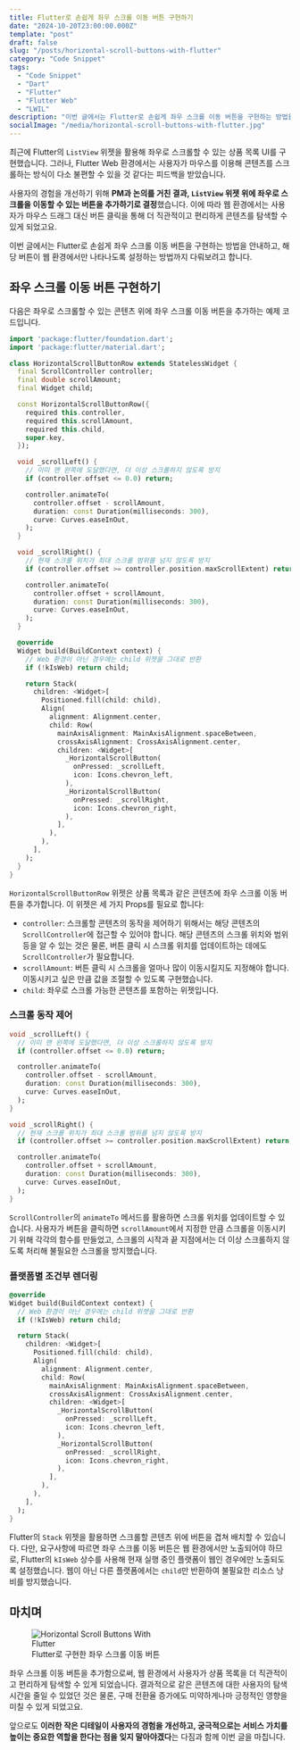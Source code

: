 ```yaml
---
title: Flutter로 손쉽게 좌우 스크롤 이동 버튼 구현하기
date: "2024-10-20T23:00:00.000Z"
template: "post"
draft: false
slug: "/posts/horizontal-scroll-buttons-with-flutter"
category: "Code Snippet"
tags:
  - "Code Snippet"
  - "Dart"
  - "Flutter"
  - "Flutter Web"
  - "LWIL"
description: "이번 글에서는 Flutter로 손쉽게 좌우 스크롤 이동 버튼을 구현하는 방법을 안내하고, 해당 버튼이 웹 환경에서만 나타나도록 설정하는 방법까지 다뤄보려고 합니다."
socialImage: "/media/horizontal-scroll-buttons-with-flutter.jpg"
---
```


최근에 Flutter의 `ListView` 위젯을 활용해 좌우로 스크롤할 수 있는 상품 목록 UI를 구현했습니다. 그러나, Flutter Web 환경에서는 사용자가 마우스를 이용해 콘텐츠를 스크롤하는 방식이 다소 불편할 수 있을 것 같다는 피드백을 받았습니다.

사용자의 경험을 개선하기 위해 **PM과 논의를 거친 결과, `ListView` 위젯 위에 좌우로 스크롤을 이동할 수 있는 버튼을 추가하기로 결정**했습니다. 이에 따라 웹 환경에서는 사용자가 마우스 드래그 대신 버튼 클릭을 통해 더 직관적이고 편리하게 콘텐츠를 탐색할 수 있게 되었고요.

이번 글에서는 Flutter로 손쉽게 좌우 스크롤 이동 버튼을 구현하는 방법을 안내하고, 해당 버튼이 웹 환경에서만 나타나도록 설정하는 방법까지 다뤄보려고 합니다.

## 좌우 스크롤 이동 버튼 구현하기

다음은 좌우로 스크롤할 수 있는 콘텐츠 위에 좌우 스크롤 이동 버튼을 추가하는 예제 코드입니다.

```dart
import 'package:flutter/foundation.dart';
import 'package:flutter/material.dart';

class HorizontalScrollButtonRow extends StatelessWidget {
  final ScrollController controller;
  final double scrollAmount;
  final Widget child;

  const HorizontalScrollButtonRow({
    required this.controller,
    required this.scrollAmount,
    required this.child,
    super.key,
  });

  void _scrollLeft() {
    // 이미 맨 왼쪽에 도달했다면, 더 이상 스크롤하지 않도록 방지
    if (controller.offset <= 0.0) return;

    controller.animateTo(
      controller.offset - scrollAmount,
      duration: const Duration(milliseconds: 300),
      curve: Curves.easeInOut,
    );
  }

  void _scrollRight() {
    // 현재 스크롤 위치가 최대 스크롤 범위를 넘지 않도록 방지
    if (controller.offset >= controller.position.maxScrollExtent) return;

    controller.animateTo(
      controller.offset + scrollAmount,
      duration: const Duration(milliseconds: 300),
      curve: Curves.easeInOut,
    );
  }

  @override
  Widget build(BuildContext context) {
    // Web 환경이 아닌 경우에는 child 위젯을 그대로 반환
    if (!kIsWeb) return child;

    return Stack(
      children: <Widget>[
        Positioned.fill(child: child),
        Align(
          alignment: Alignment.center,
          child: Row(
            mainAxisAlignment: MainAxisAlignment.spaceBetween,
            crossAxisAlignment: CrossAxisAlignment.center,
            children: <Widget>[
              _HorizontalScrollButton(
                onPressed: _scrollLeft,
                icon: Icons.chevron_left,
              ),
              _HorizontalScrollButton(
                onPressed: _scrollRight,
                icon: Icons.chevron_right,
              ),
            ],
          ),
        ),
      ],
    );
  }
}
```

`HorizontalScrollButtonRow` 위젯은 상품 목록과 같은 콘텐츠에 좌우 스크롤 이동 버튼을 추가합니다. 이 위젯은 세 가지 Props를 필요로 합니다:

- `controller`: 스크롤할 콘텐츠의 동작을 제어하기 위해서는 해당 콘텐츠의 `ScrollController`에 접근할 수 있어야 합니다. 해당 콘텐츠의 스크롤 위치와 범위 등을 알 수 있는 것은 물론, 버튼 클릭 시 스크롤 위치를 업데이트하는 데에도 `ScrollController`가 필요합니다.
- `scrollAmount`: 버튼 클릭 시 스크롤을 얼마나 많이 이동시킬지도 지정해야 합니다. 이동시키고 싶은 만큼 값을 조절할 수 있도록 구현했습니다.
- `child`: 좌우로 스크롤 가능한 콘텐츠를 포함하는 위젯입니다.

### 스크롤 동작 제어

```dart
void _scrollLeft() {
  // 이미 맨 왼쪽에 도달했다면, 더 이상 스크롤하지 않도록 방지
  if (controller.offset <= 0.0) return;

  controller.animateTo(
    controller.offset - scrollAmount,
    duration: const Duration(milliseconds: 300),
    curve: Curves.easeInOut,
  );
}

void _scrollRight() {
  // 현재 스크롤 위치가 최대 스크롤 범위를 넘지 않도록 방지
  if (controller.offset >= controller.position.maxScrollExtent) return;

  controller.animateTo(
    controller.offset + scrollAmount,
    duration: const Duration(milliseconds: 300),
    curve: Curves.easeInOut,
  );
}
```

`ScrollController`의 `animateTo` 메서드를 활용하면 스크롤 위치를 업데이트할 수 있습니다. 사용자가 버튼을 클릭하면 `scrollAmount`에서 지정한 만큼 스크롤을 이동시키기 위해 각각의 함수를 만들었고, 스크롤의 시작과 끝 지점에서는 더 이상 스크롤하지 않도록 처리해 불필요한 스크롤을 방지했습니다.

### 플랫폼별 조건부 렌더링

```dart
@override
Widget build(BuildContext context) {
  // Web 환경이 아닌 경우에는 child 위젯을 그대로 반환
  if (!kIsWeb) return child;

  return Stack(
    children: <Widget>[
      Positioned.fill(child: child),
      Align(
        alignment: Alignment.center,
        child: Row(
          mainAxisAlignment: MainAxisAlignment.spaceBetween,
          crossAxisAlignment: CrossAxisAlignment.center,
          children: <Widget>[
            _HorizontalScrollButton(
              onPressed: _scrollLeft,
              icon: Icons.chevron_left,
            ),
            _HorizontalScrollButton(
              onPressed: _scrollRight,
              icon: Icons.chevron_right,
            ),
          ],
        ),
      ),
    ],
  );
}
```

Flutter의 `Stack` 위젯을 활용하면 스크롤할 콘텐츠 위에 버튼을 겹쳐 배치할 수 있습니다. 다만, 요구사항에 따르면 좌우 스크롤 이동 버튼은 웹 환경에서만 노출되어야 하므로, Flutter의 `kIsWeb` 상수를 사용해 현재 실행 중인 플랫폼이 웹인 경우에만 노출되도록 설정했습니다. 웹이 아닌 다른 플랫폼에서는 `child`만 반환하여 불필요한 리소스 낭비를 방지했습니다.

## 마치며

<figure class="float-left" style="width: 240px">
	<img src="/media/horizontal-scroll-buttons-with-flutter.jpg" alt="Horizontal Scroll Buttons With Flutter">
	<figcaption>Flutter로 구현한 좌우 스크롤 이동 버튼</figcaption>
</figure>

좌우 스크롤 이동 버튼을 추가함으로써, 웹 환경에서 사용자가 상품 목록을 더 직관적이고 편리하게 탐색할 수 있게 되었습니다. 결과적으로 같은 콘텐츠에 대한 사용자의 탐색 시간을 줄일 수 있었던 것은 물론, 구매 전환율 증가에도 미약하게나마 긍정적인 영향을 미칠 수 있게 되었고요.

앞으로도 **이러한 작은 디테일이 사용자의 경험을 개선하고, 궁극적으로는 서비스 가치를 높이는 중요한 역할을 한다는 점을 잊지 말아야겠다**는 다짐과 함께 이번 글을 마칩니다.
